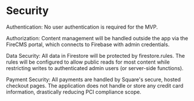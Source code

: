 # Security
Authentication: No user authentication is required for the MVP.

Authorization: Content management will be handled outside the app via the FireCMS portal, which connects to Firebase with admin credentials.

Data Security: All data in Firestore will be protected by firestore.rules. The rules will be configured to allow public reads for most content while restricting writes to authenticated admin users (or server-side functions).

Payment Security: All payments are handled by Square's secure, hosted checkout pages. The application does not handle or store any credit card information, drastically reducing PCI compliance scope.